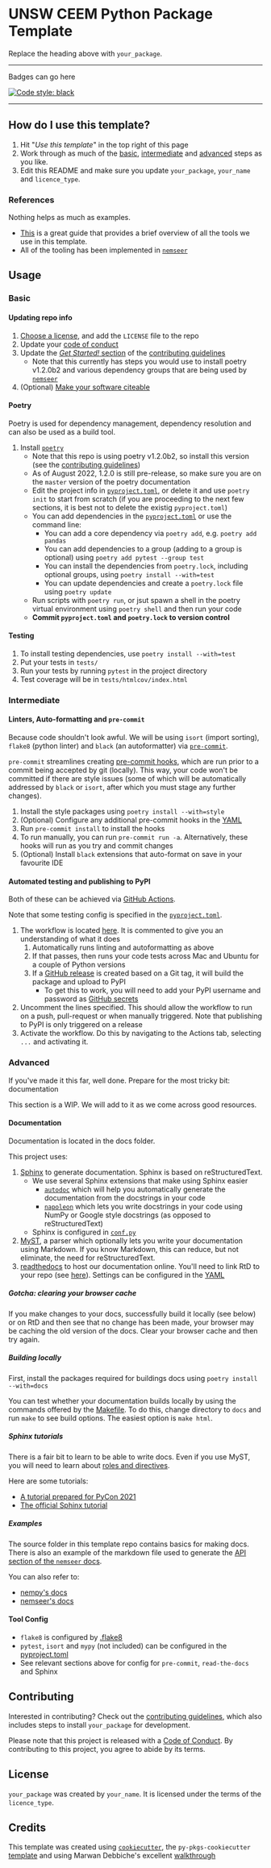 # UNSW CEEM Python Package Template

Replace the heading above with `your_package`.

---

Badges can go here

[![Code style: black](https://img.shields.io/badge/code%20style-black-000000.svg)](https://github.com/psf/black)

---

## How do I use this template?

1. Hit "*Use this template*" in the top right of this page
2. Work through as much of the [basic](https://github.com/UNSW-CEEM/ceem-python-template#basic), [intermediate](https://github.com/UNSW-CEEM/ceem-python-template#intermediate) and [advanced](https://github.com/UNSW-CEEM/ceem-python-template#advanced) steps as you like.
3. Edit this README and make sure you update `your_package`, `your_name` and `licence_type`.

### References

Nothing helps as much as examples.
- [This](https://www.marwandebbiche.com/posts/python-package-tooling/) is a great guide that provides a brief overview of all the tools we use in this template.
- All of the tooling has been implemented in [`nemseer`](https://github.com/UNSW-CEEM/NEMSEER)


## Usage

### Basic

#### Updating repo info

1. [Choose a license](https://choosealicense.com/), and add the `LICENSE` file to the repo
2. Update your [code of conduct](CONDUCT.md)
3. Update the [*Get Started!* section](CONTRIBUTING.md#get-started) of the [contributing guidelines](CONTRIBUTING.md)
    - Note that this currently has steps you would use to install poetry v1.2.0b2 and various dependency groups that are being used by [`nemseer`](https://github.com/UNSW-CEEM/NEMSEER)
4. (Optional) [Make your software citeable](https://citation-file-format.github.io/)

#### Poetry

Poetry is used for dependency management, dependency resolution and can also be used as a build tool.

1. Install [`poetry`](https://python-poetry.org/docs/master/)
    - Note that this repo is using poetry v1.2.0b2, so install this version (see the [contributing guidelines](CONTRIBUTING.md#get-started)) 
    - As of August 2022, 1.2.0 is still pre-release, so make sure you are on the `master` version of the poetry documentation
    - Edit the project info in [`pyproject.toml`](pyproject.toml), or delete it and use `poetry init` to start from scratch (if you are proceeding to the next few sections, it is best not to delete the existig `pyproject.toml`)
    - You can add dependencies in the [`pyproject.toml`](pyproject.toml) or use the command line:
      - You can add a core dependency via `poetry add`, e.g. `poetry add pandas` 
      - You can add dependencies to a group (adding to a group is optional) using `poetry add pytest --group test`
      - You can install the dependencies from `poetry.lock`, including optional groups, using `poetry install --with=test`
      - You can update dependencies and create a `poetry.lock` file using `poetry update`
    - Run scripts with `poetry run`, or jsut spawn a shell in the poetry virtual environment using `poetry shell` and then run your code
    - **Commit `pyproject.toml` and `poetry.lock` to version control**

#### Testing

1. To install testing dependencies, use `poetry install --with=test`
2. Put your tests in `tests/`
3. Run your tests by running `pytest` in the project directory
4. Test coverage will be in `tests/htmlcov/index.html` 

### Intermediate

#### Linters, Auto-formatting and `pre-commit`

Because code shouldn't look awful. We will be using `isort` (import sorting), `flake8` (python linter) and `black` (an autoformatter) via [`pre-commit`](https://pre-commit.com/).

`pre-commit` streamlines creating [pre-commit hooks](https://git-scm.com/book/en/v2/Customizing-Git-Git-Hooks), which are run prior to a commit being accepted by git (locally). This way, your code won't be committed if there are style issues (some of which will be automatically addressed by `black` or `isort`, after which you must stage any further changes).

1. Install the style packages using `poetry install --with=style`
2. (Optional) Configure any additional pre-commit hooks in the [YAML](.pre-commit-config.yaml)
3. Run `pre-commit install` to install the hooks
4. To run manually, you can run `pre-commit run -a`. Alternatively, these hooks will run as you try and commit changes
5. (Optional) Install `black` extensions that auto-format on save in your favourite IDE

#### Automated testing and publishing to PyPI

Both of these can be achieved via [GitHub Actions](https://github.com/features/actions).

Note that some testing config is specified in the [`pyproject.toml`](pyproject.toml).

1. The workflow is located [here](.github/workflows/cicd.yml). It is commented to give you an understanding of what it does
    1. Automatically runs linting and autoformatting as above
    2. If that passes, then runs your code tests across Mac and Ubuntu for a couple of Python versions
    3. If a [GitHub release](https://docs.github.com/en/repositories/releasing-projects-on-github/managing-releases-in-a-repository) is created based on a Git tag, it will build the package and upload to PyPI
        - To get this to work, you will need to add your PyPI username and password as [GitHub secrets](https://docs.github.com/en/actions/security-guides/encrypted-secrets)
2. Uncomment the lines specified. This should allow the workflow to run on a push, pull-request or when manually triggered. Note that publishing to PyPI is only triggered on a release
3. Activate the workflow. Do this by navigating to the Actions tab, selecting `...` and activating it.

### Advanced

If you've made it this far, well done. Prepare for the most tricky bit: documentation

This section is a WIP. We will add to it as we come across good resources.

#### Documentation

Documentation is located in the docs folder.

This project uses:

1. [Sphinx](https://www.sphinx-doc.org/en/master/index.html) to generate documentation. Sphinx is based on reStructuredText.
    - We use several Sphinx extensions that make using Sphinx easier
      - [`autodoc`](https://www.sphinx-doc.org/en/master/usage/extensions/autodoc.html) which will help you automatically generate the documentation from the docstrings in your code
      - [`napoleon`](https://www.sphinx-doc.org/en/master/usage/extensions/napoleon.html) which lets you write docstrings in your code using NumPy or Google style docstrings (as opposed to reStructuredText)
    - Sphinx is configured in [`conf.py`](docs/source/conf.py)
2. [MyST](https://myst-parser.readthedocs.io/en/latest/intro.html), a parser which optionally lets you write your documentation using Markdown. If you know Markdown, this can reduce, but not eliminate, the need for reStructuredText.
3. [readthedocs](https://readthedocs.org/) to host our documentation online. You'll need to link RtD to your repo (see [here](https://docs.readthedocs.io/en/stable/tutorial/)). Settings can be configured in the [YAML](.readthedocs.yaml)

##### Gotcha: clearing your browser cache

If you make changes to your docs, successfully build it locally (see below) or on RtD and then see that no change has been made, your browser may be caching the old version of the docs. Clear your browser cache and then try again.

##### Building locally

First, install the packages required for buildings docs using `poetry install --with=docs`

You can test whether your documentation builds locally by using the commands offered by the [Makefile](./docs/Makefile). To do this, change directory to `docs` and run `make` to see build options. The easiest option is `make html`.

##### Sphinx tutorials

There is a fair bit to learn to be able to write docs. Even if you use MyST, you will need to learn about [roles and directives](https://sphinx-intro-tutorial.readthedocs.io/en/latest/sphinx_roles.html).

Here are some tutorials:
- [A tutorial prepared for PyCon 2021](https://sphinx-intro-tutorial.readthedocs.io/en/latest/index.html)
- [The official Sphinx tutorial](https://www.sphinx-doc.org/en/master/tutorial/index.html)

##### Examples

The source folder in this template repo contains basics for making docs. There is also an example of the markdown file used to generate the [API section of the `nemseer` docs](docs/source/nemseer_example.md).

 You can also refer to:
  - [nempy's docs](https://nempy.readthedocs.io/en/latest/)
  - [nemseer's docs](https://nemseer.readthedocs.io/en/latest/)

#### Tool Config

- `flake8` is configured by [.flake8](.flake8)
- `pytest`, `isort` and `mypy` (not included) can be configured in the [pyproject.toml](pyproject.toml)
- See relevant sections above for config for `pre-commit`, `read-the-docs` and Sphinx

## Contributing

Interested in contributing? Check out the [contributing guidelines](CONTRIBUTING.md), which also includes steps to install `your_package` for development.

Please note that this project is released with a [Code of Conduct](CONDUCT.md). By contributing to this project, you agree to abide by its terms.

## License

`your_package` was created by `your_name`. It is licensed under the terms of the `licence_type`.

## Credits

This template was created using [`cookiecutter`](https://cookiecutter.readthedocs.io/en/latest/), the `py-pkgs-cookiecutter` [template](https://github.com/py-pkgs/py-pkgs-cookiecutter) and using Marwan Debbiche's excellent [walkthrough](https://www.marwandebbiche.com/posts/python-package-tooling/)
